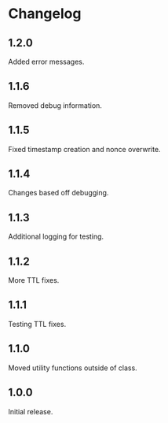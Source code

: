# Changelog

## 1.2.0

Added error messages.

## 1.1.6

Removed debug information.

## 1.1.5

Fixed timestamp creation and nonce overwrite.

## 1.1.4

Changes based off debugging.

## 1.1.3

Additional logging for testing.

## 1.1.2

More TTL fixes.

## 1.1.1

Testing TTL fixes.

## 1.1.0

Moved utility functions outside of class.

## 1.0.0

Initial release.
